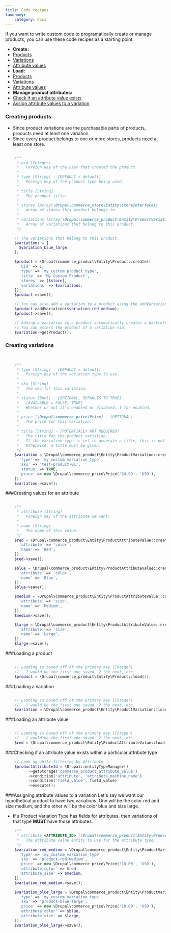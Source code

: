 ```yaml
---
title: Code recipes
taxonomy:
    category: docs
---
```


  If you want to write custom code to programatically create or manage products, you can use these code recipes as a starting point.

- **Create:**
 - [Products](#creating-products)
 - [Variations](#creating-variations)
 - [Attribute values](#creating-values-for-an-attribute)
- **Load:**
 - [Products](#loading-a-product)
 - [Variations](#loading-a-variation)
 - [Attribute values](#loading-an-attribute-value)
- **Manage product attributes:**
 - [Check if an attribute value exists](#checking-if-an-attribute-value-exists-within-a-particular-attribute-type)
 - [Assign attribute values to a variation](#assigning-attribute-values-to-a-variation)


### Creating products
- Since product variations are the purchasable parts of products, products need at least one variation.
- Since every product belongs to one or more stores, products need at least one store.

```php

    /**
     * uid [Integer]
     *   Foreign key of the user that created the product.
     *
     * type [String] - [DEFAULT = default]
     *   Foreign key of the product type being used.
     *
     * title [String]
     *   The product title.
     *
     * stores [Array(\Drupal\commerce_store\Entity\StoreInterface)]
     *   Array of stores this product belongs to.
     *
     * variations [Array(\Drupal\commerce_product\Entity\ProductVariationInterface)]
     *   Array of variations that belong to this product.
     */

    // The variations that belong to this product.
    $variations = [
      $variation_blue_large,
    ];

    $product = \Drupal\commerce_product\Entity\Product::create([
      'uid' => 1,
      'type' => 'my_custom_product_type',
      'title' => 'My Custom Product',
      'stores' => [$store],
      'variations' => $variations,
    ]);
    $product->save();

    // You can also add a variation to a product using the addVariation() method.
    $product->addVariation($variation_red_medium);
    $product->save();

    // Adding a variation to a product automatically creates a backreference on the variation.
    // You can access the product of a variation via:
    $variation->getProduct();

```

### Creating variations
```php


    /**
     * type [String] - [DEFAULT = default]
     *   Foreign key of the variation type to use.
     *
     * sku [String]
     *   The sku for this variation.
     *
     * status [Bool] - [OPTIONAL, DEFAULTS TO TRUE]
     *   [AVAILABLE = FALSE, TRUE]
     *   Whether or not it's enabled or disabled. 1 for enabled.
     *
     * price [\Drupal\commerce_price\Price] - [OPTIONAL]
     *   The price for this variation.
     *
     * title [String] - [POTENTIALLY NOT REQUIRED]
     *   The title for the product variation.
     *   If the variation type is set to generate a title, this is not used.
     *   Otherwise, a title must be given.
     */
    $variation = \Drupal\commerce_product\Entity\ProductVariation::create([
      'type' => 'my_custom_variation_type',
      'sku' => 'test-product-01',
      'status' => TRUE,
      'price' => new \Drupal\commerce_price\Price('24.99', 'USD'),
    ]);
    $variation->save();

```

###Creating values for an attribute
```php

    /**
     * attribute [String]
     *   Foreign key of the attribute we want.
     *
     * name [String]
     *   The name of this value.
     */
    $red = \Drupal\commerce_product\Entity\ProductAttributeValue::create([
      'attribute' => 'color',
      'name' => 'Red',
    ]);
    $red->save();

    $blue = \Drupal\commerce_product\Entity\ProductAttributeValue::create([
      'attribute' => 'color',
      'name' => 'Blue',
    ]);
    $blue->save();

    $medium = \Drupal\commerce_product\Entity\ProductAttributeValue::create([
      'attribute' => 'size',
      'name' => 'Medium',
    ]);
    $medium->save();

    $large = \Drupal\commerce_product\Entity\ProductAttributeValue::create([
      'attribute' => 'size',
      'name' => 'Large',
    ]);
    $large->save();
```

###Loading a product
```php

    // Loading is based off of the primary key [Integer]
    //   1 would be the first one saved, 2 the next, etc.
    $product = \Drupal\commerce_product\Entity\Product::load(1);

```

###Loading a variation
```php

    // Loading is based off of the primary key [Integer]
    //   1 would be the first one saved, 2 the next, etc.
    $variation = \Drupal\commerce_product\Entity\ProductVariation::load(1);

```

###Loading an attribute value
```php

    // Loading is based off of the primary key [Integer]
    //   1 would be the first one saved, 2 the next, etc.
    $red = \Drupal\commerce_product\Entity\ProductAttributeValue::load(1);
```

###Checking if an attribute value exists within a particular attribute type
```php
    // Look up while filtering by Attribute
    $productAttributeId = \Drupal::entityTypeManager()
          ->getStorage('commerce_product_attribute_value')
          ->condition('attribute', 'attribute_machine_name')
          ->condition('field_value', field_value)
          ->execute();
```

###Assigning attribute values to a variation
Let's say we want our hypothetical product to have two variations. One will be the color red and size medium, and the other will be the color blue and size large.
- If a Product Variation Type has fields for attributes, then variations of that type **MUST** have those attributes.

```php
    /**
     * attribute_<ATTRIBUTE_ID> [\Drupal\commerce_product\Entity\ProductAttributeValueInterface]
     *   The attribute value entity to use for the attribute type.
     */
    $variation_red_medium = \Drupal\commerce_product\Entity\ProductVariation::create([
      'type' => 'my_custom_variation_type',
      'sku' => 'product-red-medium',
      'price' => new \Drupal\commerce_price\Price('10.00', 'USD'),
      'attribute_color' => $red,
      'attribute_size' => $medium,
    ]);
    $variation_red_medium->save();

    $variation_blue_large = \Drupal\commerce_product\Entity\ProductVariation::create([
      'type' => 'my_custom_variation_type',
      'sku' => 'product-blue-large',
      'price' => new \Drupal\commerce_price\Price('10.00', 'USD'),
      'attribute_color' => $blue,
      'attribute_size' => $large,
    ]);
    $variation_blue_large->save();
```

